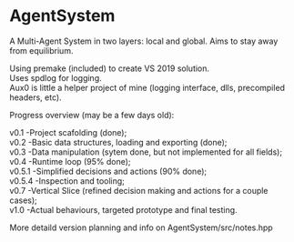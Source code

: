 # AgentSystem
A Multi-Agent System in two layers: local and global. Aims to stay away from equilibrium.

Using premake (included) to create VS 2019 solution.<br />
Uses spdlog for logging.<br />
Aux0 is little a helper project of mine (logging interface, dlls, precompiled headers, etc).

Progress overview (may be a few days old):

v0.1   -Project scafolding (done);<br />
v0.2   -Basic data structures, loading and exporting (done);<br />
v0.3   -Data manipulation (sytem done, but not implemented for all fields);<br />
v0.4   -Runtime loop (95% done);<br />
v0.5.1 -Simplified decisions and actions (90% done);<br />
v0.5.4 -Inspection and tooling;<br />
v0.7 -Vertical Slice (refined decision making and actions for a couple cases);<br />
v1.0 -Actual behaviours, targeted prototype and final testing.

More detaild version planning and info on AgentSystem/src/notes.hpp